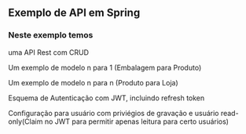 ## Exemplo de API em Spring


### Neste exemplo temos


uma API Rest com CRUD


Um exemplo de modelo n para 1 (Embalagem para Produto)


Um exemplo de modelo n para n (Produto para Loja)


Esquema de Autenticação com JWT, incluindo refresh token


Configuração para usuário com priviégios de gravação e usuário read-only(Claim no JWT para permitir apenas leitura para certo usuários)
